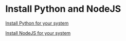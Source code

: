 # Install Python and NodeJS

[Install Python for your system](https://www.python.org/downloads/)

[Install NodeJS for your system](https://nodejs.org/en/download/)
